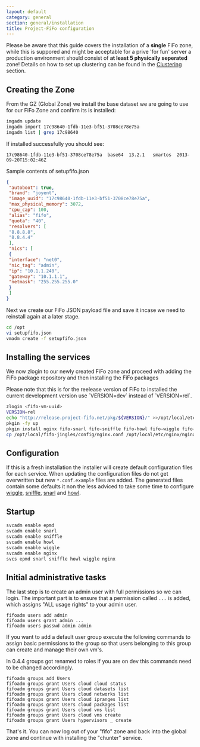 ```yaml
---
layout: default
category: general
section: general/installation
title: Project-FiFo configuration
---
```


<p class="bs-callout bs-callout-danger">
Please be aware that this guide covers the installation of a <b>single</b> FiFo zone, while this is suppored and might be acceptable for a prive 'for fun' server a production environment should consist of <b>at least 5 physically seperated</b> zone! Details on how to set up clustering can be found in the <a href="/general/clustering.html">Clustering</a> section.
</p>

## Creating the Zone
From the GZ (Global Zone) we install the base dataset we are going to use for our FiFo Zone and confirm its is installed:

```bash
imgadm update
imgadm import 17c98640-1fdb-11e3-bf51-3708ce78e75a
imgadm list | grep 17c98640
```

If installed successfully you should see:

```
17c98640-1fdb-11e3-bf51-3708ce78e75a  base64  13.2.1   smartos  2013-09-20T15:02:46Z
```

Sample contents of setupfifo.json

```json
{
 "autoboot": true,
 "brand": "joyent",
 "image_uuid": "17c98640-1fdb-11e3-bf51-3708ce78e75a",
 "max_physical_memory": 3072,
 "cpu_cap": 100,
 "alias": "fifo",
 "quota": "40",
 "resolvers": [
 "8.8.8.8",
 "8.8.4.4"
 ],
 "nics": [
 {
 "interface": "net0",
 "nic_tag": "admin",
 "ip": "10.1.1.240",
 "gateway": "10.1.1.1",
 "netmask": "255.255.255.0"
 }
 ]
}
```

Next we create our FiFo JSON payload file and save it incase we need to reinstall again at a later stage.

```bash
cd /opt
vi setupfifo.json
vmadm create -f setupfifo.json
```


## Installing the services

We now zlogin to our newly created FiFo zone and proceed with adding the FiFo package repository and then installing the FiFo packages

<p class="bs-callout bs-callout-info">
Please note that this is for the reelease version of FiFo to installed the current development version use `VERSION=dev` instead of `VERSION=rel`.
</p>


```bash
zlogin <fifo-vm-uuid>
VERSION=rel
echo "http://release.project-fifo.net/pkg/${VERSION}/" >>/opt/local/etc/pkgin/repositories.conf
pkgin -fy up
pkgin install nginx fifo-snarl fifo-sniffle fifo-howl fifo-wiggle fifo-jingles
cp /opt/local/fifo-jingles/config/nginx.conf /opt/local/etc/nginx/nginx.conf
```

## Configuration
If this is a fresh installation the installer will create default configuration files for each service. When updating the configuration files do not get overwritten but new `*.conf.example` files are added. The generated files contain some defaults it non the less adviced to take some time to configure [wiggle](/wiggle/configuration.html), [sniffle](/sniffle/configuration.html), [snarl](/snarl/configuration.html) and [howl](/howl/configuration.html).


## Startup
```bash
svcadm enable epmd
svcadm enable snarl
svcadm enable sniffle
svcadm enable howl
svcadm enable wiggle
svcadm enable nginx
svcs epmd snarl sniffle howl wiggle nginx
```

## Initial administrative tasks
The last step is to create an admin user with full permissions so we can login. The important part is to ensure that a permission called `...` is added, which assigns "ALL usage rights" to your admin user.

```
fifoadm users add admin
fifoadm users grant admin ...
fifoadm users passwd admin admin
```

If you want to add a default user group execute the following commands to assign basic permissions to the group so that users belonging to this group can create and manage their own vm's.

<p class="bs-callout bs-callout-info">
In 0.4.4 groups got renamed to roles if you are on dev this commands need to be changed accordingly.
</p>

```
fifoadm groups add Users
fifoadm groups grant Users cloud cloud status
fifoadm groups grant Users cloud datasets list
fifoadm groups grant Users cloud networks list
fifoadm groups grant Users cloud ipranges list
fifoadm groups grant Users cloud packages list
fifoadm groups grant Users cloud vms list
fifoadm groups grant Users cloud vms create
fifoadm groups grant Users hypervisors _ create
```

That's it. You can now log out of your "fifo" zone and back into the global zone and continue with installing the "chunter" service.
